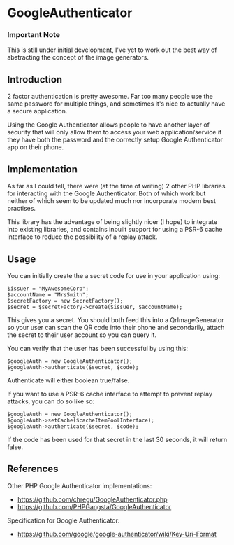 # GoogleAuthenticator
### Important Note
This is still under initial development, I've yet to work out the best way of abstracting the concept of the image generators.

## Introduction
2 factor authentication is pretty awesome. Far too many people use the same password for multiple things, and sometimes it's nice to actually have a secure application.

Using the Google Authenticator allows people to have another layer of security that will only allow them to access your web application/service if they have both the password and the correctly setup Google Authenticator app on their phone.

## Implementation
As far as I could tell, there were (at the time of writing) 2 other PHP libraries for interacting with the Google Authenticator. Both of which work but neither of which seem to be updated much nor incorporate modern best practises.

This library has the advantage of being slightly nicer (I hope) to integrate into existing libraries, and contains inbuilt support for using a PSR-6 cache interface to reduce the possibility of a replay attack.

## Usage
You can initially create the a secret code for use in your application using:

    $issuer = "MyAwesomeCorp";
    $accountName = "MrsSmith";
    $secretFactory = new SecretFactory();
    $secret = $secretFactory->create($issuer, $accountName);
    
This gives you a secret. You should both feed this into a QrImageGenerator so your user can scan the QR code into their phone and secondarily, attach the secret to their user account so you can query it.
    
You can verify that the user has been successful by using this:

    $googleAuth = new GoogleAuthenticator();
    $googleAuth->authenticate($secret, $code);
    
Authenticate will either boolean true/false.

If you want to use a PSR-6 cache interface to attempt to prevent replay attacks, you can do so like so:

    $googleAuth = new GoogleAuthenticator();
    $googleAuth->setCache($cacheItemPoolInterface);
    $googleAuth->authenticate($secret, $code);
    
If the code has been used for that secret in the last 30 seconds, it will return false.

## References
Other PHP Google Authenticator implementations:
-  https://github.com/chregu/GoogleAuthenticator.php
-  https://github.com/PHPGangsta/GoogleAuthenticator

Specification for Google Authenticator:
- https://github.com/google/google-authenticator/wiki/Key-Uri-Format
